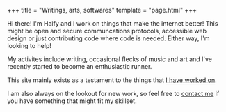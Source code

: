 +++
title = "Writings, arts, softwares"
template = "page.html"
+++

Hi there! I'm Halfy and I work on things that make the internet better! This might be
open and secure communcations protocols, accessible web design or just contributing
code where code is needed. Either way, I'm looking to help!

My activites include writing, occasional flecks of music and art and I've recently
started to become an enthusiastic runner.

This site mainly exists as a testament to the things that [I have worked on](/works).

I am also always on the lookout for new work, so feel free to [contact me](/contact)
if you have something that might fit my skillset.